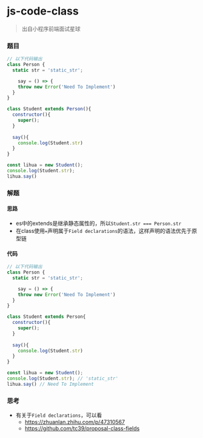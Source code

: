 # js-code-class

> 出自小程序前端面试星球

### 题目

```javascript
// 以下代码输出
class Person {
  static str = 'static_str';

	say = () => {
    throw new Error('Need To Implement')
  }
}

class Student extends Person(){
  constructor(){
    super();
  }
  
  say(){
    console.log(Student.str)
  }
}

const lihua = new Student();
console.log(Student.str);
lihua.say()
```



### 解题

#### 思路

* es中的extends是继承静态属性的，所以`Student.str === Person.str`
* 在class使用`=`声明属于`Field declarations`的语法，这样声明的语法优先于原型链

#### 代码

```javascript
// 以下代码输出
class Person {
  static str = 'static_str';

	say = () => {
    throw new Error('Need To Implement')
  }
}

class Student extends Person{
  constructor(){
    super();
  }
  
  say(){
    console.log(Student.str)
  }
}

const lihua = new Student();
console.log(Student.str); // 'static_str'
lihua.say() // Need To Implement
```



### 思考

* 有关于`Field declarations`，可以看
  * https://zhuanlan.zhihu.com/p/47310567
  * https://github.com/tc39/proposal-class-fields